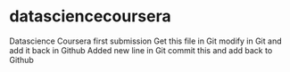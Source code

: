 # datasciencecoursera
Datascience Coursera first submission
Get this file in Git modify in Git and add it back in Github
Added new line in Git commit this and add back to Github
